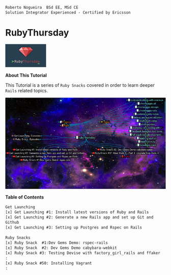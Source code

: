 ```
Roberto Nogueira  BSd EE, MSd CE
Solution Integrator Experienced - Certified by Ericsson
```

# RubyThursday

![ebook_cover](images/ruby-thursday.png)

**About This Tutorial**

This Tutorial is a series of `Ruby Snacks` covered in order to learn deeper `Rails` related topics.

<img src="images/screenshot.png" style="width: 600px;"/>

**Table of Contents**

```
Get Launching
[x] Get Launching #1: Install latest versions of Ruby and Rails
[x] Get Launching #2: Generate a new Rails app and set up Git and Github
[x] Get Launching #3: Setting up Postgres and Rspec on Rails

Ruby Snacks
[x] Ruby Snack  #1:Dev Gems Demo: rspec-rails
[x] Ruby Snack  #2: Dev Gems Demo cabybara-webkit
[x] Ruby Snack #3: Testing Devise with factory_girl_rails and ffaker
:
[x] Ruby Snack #50: Installing Vagrant
:
```
